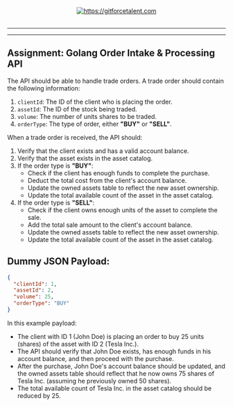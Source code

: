 <div align="center">
	<a target="_blank" href="https://gitforcetalent.com">
        <picture>
            <source media="(prefers-color-scheme: dark)" srcset="https://gitforcetalent.com/_next/image?url=%2Fimages%2Flogo-light.png&w=1920&q=75">
            <source media="(prefers-color-scheme: light)" srcset="https://gitforcetalent.com/_next/image?url=%2Fimages%2Flogo.png&w=1920&q=75">
            <img alt="https://gitforcetalent.com" src="https://gitforcetalent.com/_next/image?url=%2Fimages%2Flogo.png">
        </picture>
	</a>
    <br />
    <br />
</div>

---

---

## Assignment: Golang Order Intake & Processing API

The API should be able to handle trade orders. A trade order should contain the following information:

1. `clientId`: The ID of the client who is placing the order.
2. `assetId`: The ID of the stock being traded.
3. `volume`: The number of units shares to be traded.
4. `orderType`: The type of order, either **"BUY"** or **"SELL"**.

When a trade order is received, the API should:

1. Verify that the client exists and has a valid account balance.
2. Verify that the asset exists in the asset catalog.
3. If the order type is **"BUY"**:
   - Check if the client has enough funds to complete the purchase.
   - Deduct the total cost from the client's account balance.
   - Update the owned assets table to reflect the new asset ownership.
   - Update the total available count of the asset in the asset catalog.
4. If the order type is **"SELL"**:
   - Check if the client owns enough units of the asset to complete the sale.
   - Add the total sale amount to the client's account balance.
   - Update the owned assets table to reflect the new asset ownership.
   - Update the total available count of the asset in the asset catalog.

## Dummy JSON Payload:

```json
{
  "clientId": 1,
  "assetId": 2,
  "volume": 25,
  "orderType": "BUY"
}
```

In this example payload:

- The client with ID 1 (John Doe) is placing an order to buy 25 units (shares) of the asset with ID 2 (Tesla Inc.).
- The API should verify that John Doe exists, has enough funds in his account balance, and then proceed with the purchase.
- After the purchase, John Doe's account balance should be updated, and the owned assets table should reflect that he now owns 75 shares of Tesla Inc. (assuming he previously owned 50 shares).
- The total available count of Tesla Inc. in the asset catalog should be reduced by 25.
